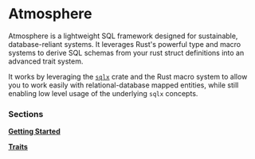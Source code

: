 # Atmosphere

Atmosphere is a lightweight SQL framework designed for sustainable,
database-reliant systems. It leverages Rust's powerful type and macro systems
to derive SQL schemas from your rust struct definitions into an advanced trait
system.

It works by leveraging the [`sqlx`][] crate and the Rust macro system to allow
you to work easily with relational-database mapped entities, while still
enabling low level usage of the underlying `sqlx` concepts.

### Sections

**[Getting Started](getting-started/index.md)**

**[Traits](traits/index.md)**

[GitHub]: https://github.com/mara-schulke/atmosphere/tree/main
[`sqlx`]: https://github.com/launchbadge/sqlx
